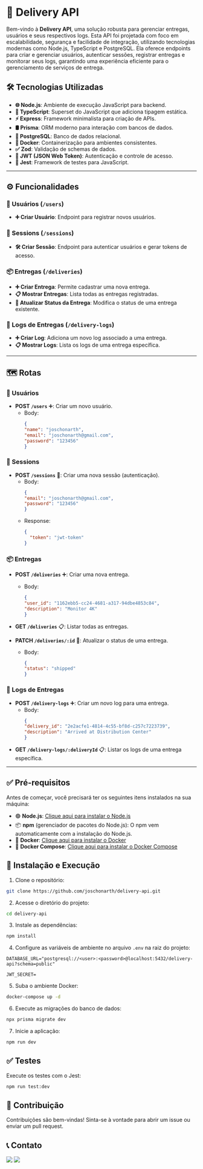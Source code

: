 # 🚚 Delivery API

Bem-vindo à **Delivery API**, uma solução robusta para gerenciar entregas, usuários e seus respectivos logs. Esta API foi projetada com foco em escalabilidade, segurança e facilidade de integração, utilizando tecnologias modernas como Node.js, TypeScript e PostgreSQL. Ela oferece endpoints para criar e gerenciar usuários, autenticar sessões, registrar entregas e monitorar seus logs, garantindo uma experiência eficiente para o gerenciamento de serviços de entrega.


## 🛠️ Tecnologias Utilizadas

- **🌐 Node.js**: Ambiente de execução JavaScript para backend.
- **📘 TypeScript**: Superset do JavaScript que adiciona tipagem estática.
- **⚡ Express**: Framework minimalista para criação de APIs.
- **🛢️ Prisma**: ORM moderno para interação com bancos de dados.
- **🐘 PostgreSQL**: Banco de dados relacional.
- **🐳 Docker**: Containerização para ambientes consistentes.
- **✅ Zod**: Validação de schemas de dados.
- **🔐 JWT (JSON Web Token)**: Autenticação e controle de acesso.
- **🧪 Jest**: Framework de testes para JavaScript.

---

## ⚙️ Funcionalidades

### 👤 Usuários (`/users`)
- **➕ Criar Usuário**: Endpoint para registrar novos usuários.

### 🔑 Sessions (`/sessions`)
- **🛠️ Criar Sessão**: Endpoint para autenticar usuários e gerar tokens de acesso.

### 📦 Entregas (`/deliveries`)
- **➕ Criar Entrega**: Permite cadastrar uma nova entrega.
- **📋 Mostrar Entregas**: Lista todas as entregas registradas.
- **🔄 Atualizar Status da Entrega**: Modifica o status de uma entrega existente.

### 📜 Logs de Entregas (`/delivery-logs`)
- **➕ Criar Log**: Adiciona um novo log associado a uma entrega.
- **📋 Mostrar Logs**: Lista os logs de uma entrega específica.

---

## 🗺️ Rotas

### 👤 Usuários
- **POST `/users`** ➕: Criar um novo usuário.
  - Body:
    ```json
    {
    "name": "joschonarth",
    "email": "joschonarth@gmail.com",
    "password": "123456"
    }
    ```

### 🔑 Sessions
- **POST `/sessions`** 🔑: Criar uma nova sessão (autenticação).
  - Body:
    ```json
    {
    "email": "joschonarth@gmail.com",
    "password": "123456"
    }
    ```
  - Response:
    ```json
    {
      "token": "jwt-token"
    }
    ```

### 📦 Entregas
- **POST `/deliveries`** ➕: Criar uma nova entrega.
  - Body:
    ```json
    {
    "user_id": "1162ebb5-cc24-4681-a317-94dbe4853c84",
    "description": "Monitor 4K"
    }
    ```
- **GET `/deliveries`** 📋: Listar todas as entregas.

- **PATCH `/deliveries/:id`** 🔄: Atualizar o status de uma entrega.
  - Body:
    ```json
    {
    "status": "shipped"
    }
    ```

### 📜 Logs de Entregas
- **POST `/delivery-logs`** ➕: Criar um novo log para uma entrega.
  - Body:
    ```json
    {
    "delivery_id": "2e2acfe1-4814-4c55-bf8d-c257c7223739",
    "description": "Arrived at Distribution Center"
    }
    ```
- **GET `/delivery-logs/:deliveryId`** 📋: Listar os logs de uma entrega específica.

---

## ✅ Pré-requisitos

Antes de começar, você precisará ter os seguintes itens instalados na sua máquina:

- 🟢 **Node.js**: [Clique aqui para instalar o Node.js](https://nodejs.org/)
- 📦 **npm** (gerenciador de pacotes do Node.js): O npm vem automaticamente com a instalação do Node.js.
- 🐳 **Docker**: [Clique aqui para instalar o Docker](https://www.docker.com/get-started)
- 🐳 **Docker Compose**: [Clique aqui para instalar o Docker Compose](https://docs.docker.com/compose/install/)

## 🚀 Instalação e Execução

1. Clone o repositório:

```bash
git clone https://github.com/joschonarth/delivery-api.git
```

2. Acesse o diretório do projeto:

```bash
cd delivery-api
```

3. Instale as dependências:

```bash
npm install
```

4. Configure as variáveis de ambiente no arquivo `.env` na raiz do projeto:

```plaintext
DATABASE_URL="postgresql://<user>:<password>@localhost:5432/delivery-api?schema=public"

JWT_SECRET=
```

5. Suba o ambiente Docker:

```bash
docker-compose up -d
```

6. Execute as migrações do banco de dados:

```bash
npx prisma migrate dev
```

7. Inicie a aplicação:

```bash
npm run dev
```

## ✅ Testes

Execute os testes com o Jest:

```bash
npm run test:dev
```

## 🤝 Contribuição

Contribuições são bem-vindas! Sinta-se à vontade para abrir um issue ou enviar um pull request.

## 📞 Contato 

<div>
    <a href="https://www.linkedin.com/in/joschonarth/" target="_blank"><img src="https://img.shields.io/badge/LinkedIn-0077B5?style=for-the-badge&logo=linkedin&logoColor=white" target="_blank"></a>
    <a href="mailto:joschonarth@gmail.com" target="_blank"><img src="https://img.shields.io/badge/Gmail-D14836?style=for-the-badge&logo=gmail&logoColor=white" target="_blank"></a>
</div>